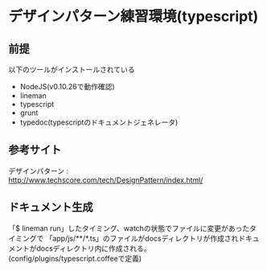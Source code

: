 # デザインパターン練習環境(typescript)

## 前提

以下のツールがインストールされている

- NodeJS(v0.10.26で動作確認)
- lineman
- typescript
- grunt
- typedoc(typescriptのドキュメントジェネレータ)

## 参考サイト

デザインパターン : http://www.techscore.com/tech/DesignPattern/index.html/

## ドキュメント生成

「$ lineman run」したタイミング、watchの状態でファイルに変更があったタイミングで
「app/js/**/*.ts」のファイルがdocsディレクトリが作成されドキュメントがdocsディレクトリ内に作成される。
(config/plugins/typescript.coffeeで定義)
